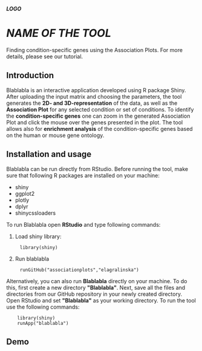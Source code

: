 ***LOGO***

  # ***NAME OF THE TOOL***
  Finding condition-specific genes using the Association Plots.
  For more details, please see our tutorial.
  
  
  
  ## Introduction
  Blablabla is an interactive application developed using R package Shiny. After uploading the input matrix and choosing the parameters, the tool generates the **2D- and 3D-representation** of the data, as well as the **Association Plot** for any selected  condition or set of conditions. To identify the **condition-specific genes** one can zoom in the generated Association Plot and click the mouse over the genes presented in the plot. The tool allows also for **enrichment analysis** of the condition-specific genes based on the human or mouse gene ontology.
  
  
  
  ## Installation and usage
  Blablabla can be run directly from RStudio. Before running the tool, make sure that following R packages are installed on your machine:
  - shiny
  - ggplot2
  - plotly
  - dplyr
  - shinycssloaders
  
  
  
  To run Blablabla open **RStudio** and type following commands:
  1. Load shiny library:
 ```
      library(shiny)
 ```
 
 2. Run blablabla
 ```
      runGitHub("associationplots","elagralinska")
 ```
  
  Alternatively, you can also run **Blablabla** directly on your machine. To do this, first create a new directory **"Blablabla"**. Next, save all the files and directories from our GitHub repository in your newly created directory. Open RStudio and set **"Blablabla"** as your working directory. To run the tool use the following commands:
  
  ```
      library(shiny)
      runApp("blablabla")
  ```
  
  ## Demo
  
  
